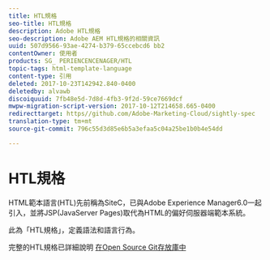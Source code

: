 ```yaml
---
title: HTL規格
seo-title: HTL規格
description: Adobe HTL規格
seo-description: Adobe AEM HTL規格的相關資訊
uuid: 507d9566-93ae-4274-b379-65ccebcd6 bb2
contentOwner: 使用者
products: SG_ PERIENCENCENAGER/HTL
topic-tags: html-template-language
content-type: 引用
deleted: 2017-10-23T142942.840-0400
deletedby: alvawb
discoiquuid: 7fb48e5d-7d8d-4fb3-9f2d-59ce7669dcf
mwpw-migration-script-version: 2017-10-12T214658.665-0400
redirecttarget: https//github.com/Adobe-Marketing-Cloud/sightly-spec
translation-type: tm+mt
source-git-commit: 796c55d3d85e6b5a3efaa5c04a25be1b0b4e54dd

---
```



# HTL規格

HTML範本語言(HTL)先前稱為SiteC，已與Adobe Experience Manager6.0一起引入，並將JSP(JavaServer Pages)取代為HTML的偏好伺服器端範本系統。

此為「HTL規格」，定義語法和語言行為。

完整的HTL規格已詳細說明 [在Open Source Git存放庫中](https://github.com/adobe/htl-spec)
